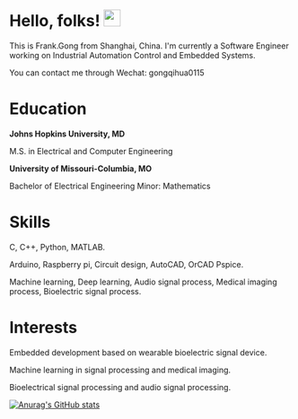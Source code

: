 # Hello, folks! <img src="https://raw.githubusercontent.com/MartinHeinz/MartinHeinz/master/wave.gif" width="30px">

This is Frank.Gong from Shanghai, China. I'm currently a Software Engineer working on Industrial Automation Control and Embedded Systems.

You can contact me through Wechat: gongqihua0115

# Education

**Johns Hopkins University, MD**

M.S. in Electrical and Computer Engineering

**University of Missouri-Columbia, MO**

Bachelor of Electrical Engineering   Minor: Mathematics

# Skills

C, C++, Python, MATLAB.

Arduino, Raspberry pi, Circuit design, AutoCAD, OrCAD Pspice.

Machine learning, Deep learning, Audio signal process, Medical imaging process, Bioelectric signal process.

# Interests

Embedded development based on wearable bioelectric signal device.

Machine learning in signal processing and medical imaging.

Bioelectrical signal processing and audio signal processing.

[![Anurag's GitHub stats](https://github-readme-stats.vercel.app/api?username=GongQihua)](https://github.com/GongQihua/github-readme-stats)